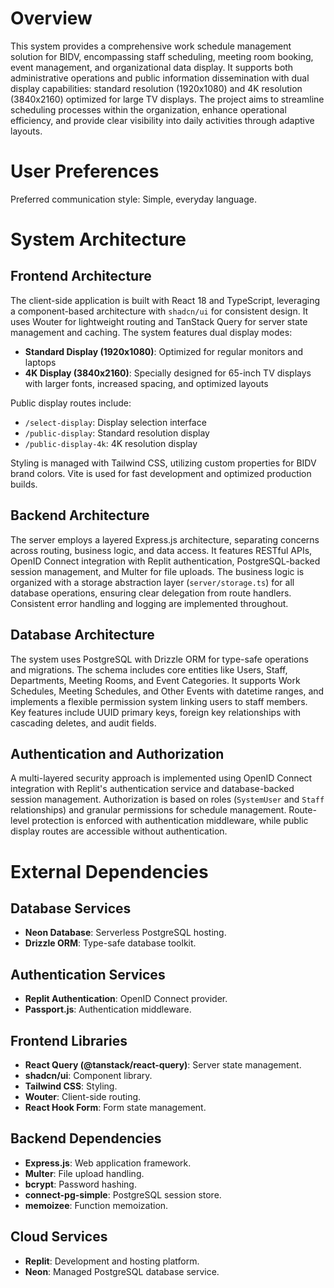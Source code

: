 # Overview

This system provides a comprehensive work schedule management solution for BIDV, encompassing staff scheduling, meeting room booking, event management, and organizational data display. It supports both administrative operations and public information dissemination with dual display capabilities: standard resolution (1920x1080) and 4K resolution (3840x2160) optimized for large TV displays. The project aims to streamline scheduling processes within the organization, enhance operational efficiency, and provide clear visibility into daily activities through adaptive layouts.

# User Preferences

Preferred communication style: Simple, everyday language.

# System Architecture

## Frontend Architecture

The client-side application is built with React 18 and TypeScript, leveraging a component-based architecture with `shadcn/ui` for consistent design. It uses Wouter for lightweight routing and TanStack Query for server state management and caching. The system features dual display modes:

- **Standard Display (1920x1080)**: Optimized for regular monitors and laptops
- **4K Display (3840x2160)**: Specially designed for 65-inch TV displays with larger fonts, increased spacing, and optimized layouts

Public display routes include:
- `/select-display`: Display selection interface
- `/public-display`: Standard resolution display
- `/public-display-4k`: 4K resolution display

Styling is managed with Tailwind CSS, utilizing custom properties for BIDV brand colors. Vite is used for fast development and optimized production builds.

## Backend Architecture

The server employs a layered Express.js architecture, separating concerns across routing, business logic, and data access. It features RESTful APIs, OpenID Connect integration with Replit authentication, PostgreSQL-backed session management, and Multer for file uploads. The business logic is organized with a storage abstraction layer (`server/storage.ts`) for all database operations, ensuring clear delegation from route handlers. Consistent error handling and logging are implemented throughout.

## Database Architecture

The system uses PostgreSQL with Drizzle ORM for type-safe operations and migrations. The schema includes core entities like Users, Staff, Departments, Meeting Rooms, and Event Categories. It supports Work Schedules, Meeting Schedules, and Other Events with datetime ranges, and implements a flexible permission system linking users to staff members. Key features include UUID primary keys, foreign key relationships with cascading deletes, and audit fields.

## Authentication and Authorization

A multi-layered security approach is implemented using OpenID Connect integration with Replit's authentication service and database-backed session management. Authorization is based on roles (`SystemUser` and `Staff` relationships) and granular permissions for schedule management. Route-level protection is enforced with authentication middleware, while public display routes are accessible without authentication.

# External Dependencies

## Database Services
- **Neon Database**: Serverless PostgreSQL hosting.
- **Drizzle ORM**: Type-safe database toolkit.

## Authentication Services
- **Replit Authentication**: OpenID Connect provider.
- **Passport.js**: Authentication middleware.

## Frontend Libraries
- **React Query (@tanstack/react-query)**: Server state management.
- **shadcn/ui**: Component library.
- **Tailwind CSS**: Styling.
- **Wouter**: Client-side routing.
- **React Hook Form**: Form state management.

## Backend Dependencies
- **Express.js**: Web application framework.
- **Multer**: File upload handling.
- **bcrypt**: Password hashing.
- **connect-pg-simple**: PostgreSQL session store.
- **memoizee**: Function memoization.

## Cloud Services
- **Replit**: Development and hosting platform.
- **Neon**: Managed PostgreSQL database service.